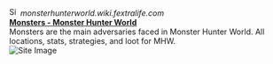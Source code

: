 <section>
    <img src="https://monsterhunterworld.wiki.fextralife.com/file/Monster-Hunter-World/mhw-wiki-iceborne-master-rank-32px.png" width="16" height="16" alt="Site Icon">
    <i>monsterhunterworld.wiki.fextralife.com</i>
</section>
<section>
    <a href="https://monsterhunterworld.wiki.fextralife.com/Monsters">
        <b>Monsters - Monster Hunter World</b>
    </a>
</section>
<section>
    Monsters are the main adversaries faced in Monster Hunter World. All locations, stats, strategies, and loot for MHW.
</section>
<section>
    <img src="https://monsterhunterworld.wiki.fextralife.com/file/Monster-Hunter-World/monsters-wiki-mhw-guides.png" alt="Site Image">
</section>